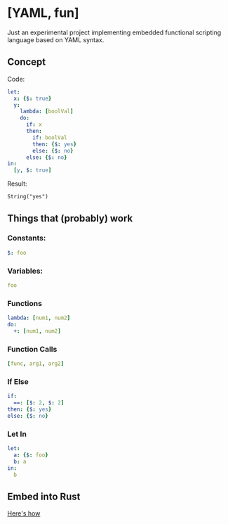 # [YAML, fun]

Just an experimental project implementing embedded functional scripting language based on YAML syntax.

## Concept

Code:

```yaml
let:
  x: {$: true}
  y:
    lambda: [boolVal]
    do:
      if: x
      then:
        if: boolVal
        then: {$: yes}
        else: {$: no}
      else: {$: no}
in:
  [y, $: true]
```

Result:

```
String("yes")
```

## Things that (probably) work

### Constants:

```yaml
$: foo
```

### Variables:

```yaml
foo
```

### Functions

```yaml
lambda: [num1, num2]
do:
  +: [num1, num2]
```

### Function Calls

```yaml
[func, arg1, arg2]
```

### If Else

```yaml
if:
  ==: [$: 2, $: 2]
then: {$: yes}
else: {$: no}
```

### Let In

```yaml
let:
  a: {$: foo}
  b: a
in:
  b
```

## Embed into Rust

[Here's how](/examples)
